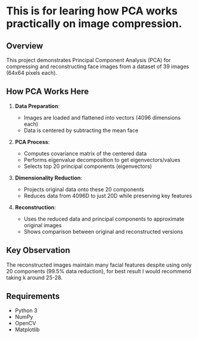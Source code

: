 # This is for learing how PCA works practically on image compression.

## Overview
This project demonstrates Principal Component Analysis (PCA) for compressing and reconstructing face images from a dataset of 39 images (64x64 pixels each).

## How PCA Works Here

1. **Data Preparation**:
   - Images are loaded and flattened into vectors (4096 dimensions each)
   - Data is centered by subtracting the mean face

2. **PCA Process**:
   - Computes covariance matrix of the centered data
   - Performs eigenvalue decomposition to get eigenvectors/values
   - Selects top 20 principal components (eigenvectors)

3. **Dimensionality Reduction**:
   - Projects original data onto these 20 components
   - Reduces data from 4096D to just 20D while preserving key features

4. **Reconstruction**:
   - Uses the reduced data and principal components to approximate original images
   - Shows comparison between original and reconstructed versions

## Key Observation
The reconstructed images maintain many facial features despite using only 20 components (99.5% data reduction),
for best result I would recommend taking k around 25-28.

## Requirements
- Python 3
- NumPy
- OpenCV
- Matplotlib
